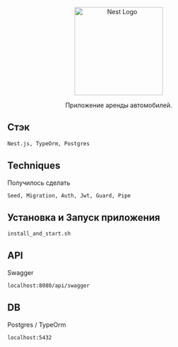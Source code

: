 <p align="center">
  <a href="http://nestjs.com/" target="blank"><img src="https://nestjs.com/img/logo-small.svg" width="200" alt="Nest Logo" /></a>
</p>

[circleci-image]: https://img.shields.io/circleci/build/github/nestjs/nest/master?token=abc123def456
[circleci-url]: https://circleci.com/gh/nestjs/nest

<p align="center">Приложение аренды автомобилей.</p>

## Стэк

```bash
Nest.js, TypeOrm, Postgres
```

## Techniques

Получилось сделать

```bash
Seed, Migration, Auth, Jwt, Guard, Pipe
```

## Установка и Запуск приложения

```bash
install_and_start.sh
```

## API

Swagger

```bash
localhost:8080/api/swagger
```

## DB

Postgres / TypeOrm

```bash
localhost:5432
```
